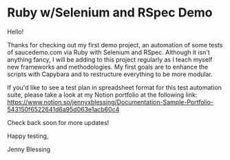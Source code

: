 # Ruby w/Selenium and RSpec Demo


Hello!

Thanks for checking out my first demo project, an automation of some tests of saucedemo.com via Ruby with Selenium and RSpec. Although it isn't anything fancy, I will be adding to this project regularly as I teach myself new frameworks and methodologies. My first goals are to enhance the scripts with Capybara and to restructure everything to be more modular. 

If you'd like to see a test plan in spreadsheet format for this test automation suite, please take a look at my Notion portfolio at the following link: https://www.notion.so/jennyxblessing/Documentation-Sample-Portfolio-543150f6522641d6a95d063e1acb60c4

Check back soon for more updates!

Happy testing,

Jenny Blessing

